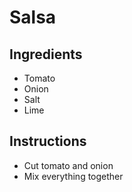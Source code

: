 # Salsa

## Ingredients

- Tomato
- Onion
- Salt
- Lime


## Instructions

- Cut tomato and onion
- Mix everything together
